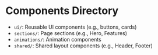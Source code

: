# Components Directory

- `ui/`: Reusable UI components (e.g., buttons, cards)
- `sections/`: Page sections (e.g., Hero, Features)
- `animations/`: Animation components
- `shared/`: Shared layout components (e.g., Header, Footer)
